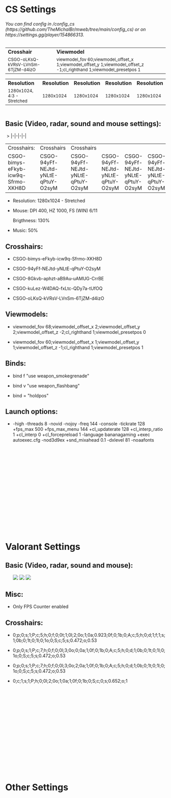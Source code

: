 <h1>CS Settings</h1>

<h6>You can find config in /config_cs (https://github.com/TheMichalBr/mweb/tree/main/config_cs) or on https://settings.gg/player/154866313.</h6>

<table align="center">
<tr><td><b>Crosshair</b></td><td><b>Viewmodel</b></td></tr>
<tr><td><small>CSGO-oLKsQ-kVRsV-LVnSm-6TjZM-d4izO</small></td><td><small>viewmodel_fov 60;viewmodel_offset_x 1;viewmodel_offset_y 1;viewmodel_offset_z -1;cl_righthand 1;viewmodel_presetpos 1</small></td></tr>
</table>
<table align="center">
<tr><td><b>Resolution</b></td><td><b>Resolution</b></td><td><b>Resolution</b></td><td><b>Resolution</b></td><td><b>Resolution</b></td></tr>
<tr><td><small>1280x1024, 4:3 - Stretched </small></td><td><small>1280x1024</small></td><td><small>1280x1024</small></td><td><small>1280x1024</small></td><td><small>1280x1024</small></td></tr>
</table>
<table align="center">
<tr> </tr>
<tr> </tr>
</table>



<h2>Basic (Video, radar, sound and mouse settings):</h2>

<img src="">
<table caption="TEST" thead="Crosshairs">
<tr><td>Crosshairs:</td>><td>Crosshairs</td><td>Crosshairs</td></tr>
  <tr><td>CSGO-bimys-eFkyb-icw9q-Sfrmo-XKH8D</td><td>CSGO-94yFf-NEJtd-yNLtE-qPtuY-O2syM</td><td>CSGO-94yFf-NEJtd-yNLtE-qPtuY-O2syM</td><td>CSGO-94yFf-NEJtd-yNLtE-qPtuY-O2syM</td><td>CSGO-94yFf-NEJtd-yNLtE-qPtuY-O2syM</td><td>CSGO-94yFf-NEJtd-yNLtE-qPtuY-O2syM</td></tr>
|-|-|-|-|
</table>
<ul>
<li><p>Resolution: 1280x1024 - Stretched</li>
<li><p>Mouse: DPI 400, HZ 1000, FS (WIN) 6/11</li>
  Brigthness: 130%
  
<li><p>Music: 50%</li>
</ul>
<h2>Crosshairs:</h2>
<ul>
<li><p>CSGO-bimys-eFkyb-icw9q-Sfrmo-XKH8D</li>
<li><p>CSGO-94yFf-NEJtd-yNLtE-qPtuY-O2syM</li> 
<li><p>CSGO-8Gkvb-aphzt-aB9Au-uAMUG-CrrBE</li>
<li><p>CSGO-kuLez-W4DAQ-fxLtc-QDy7a-tUfOQ</li>
<li><p>CSGO-oLKsQ-kVRsV-LVnSm-6TjZM-d4izO</li>
</ul>
<h2>Viewmodels:</h2>
<ul>
<li><p>viewmodel_fov 68;viewmodel_offset_x 2;viewmodel_offset_y 2;viewmodel_offset_z -2;cl_righthand 1;viewmodel_presetpos 0</li>
<li><p>viewmodel_fov 60;viewmodel_offset_x 1;viewmodel_offset_y 1;viewmodel_offset_z -1;cl_righthand 1;viewmodel_presetpos 1</li>
</ul>
<h2>Binds:</h2>
<ul>
<li><p>bind f "use weapon_smokegrenade"</li>
<li><p>bind v "use weapon_flashbang"</li>
<li><p>bind = "holdpos"</li>
</ul>
<h2>Launch options:</h2>
<ul>
<li><p>-high -threads 8 -novid -nojoy -freq 144 -console -tickrate 128 +fps_max 500 +fps_max_menu 144 +cl_updaterate 128 +cl_interp_ratio 1 +cl_interp 0 +cl_forcepreload 1 -language bananagaming +exec autoexec.cfg -nod3d9ex +snd_mixahead 0.1 -dxlevel 81 -noaafonts</li>
</ul>
<br>
<br>
<br>
<br>
<br>
<br>
<br>
<br>
<br>
<br>
<br>
<br>
<br>
<br>
<br>
<h1>Valorant Settings</h1>
<h2>Basic (Video, radar, sound and mouse):</h2>
<ul>
  <img src="https://lh3.googleusercontent.com/drive-viewer/AFDK6gPyTMlMw5Ank2sL42YN19E8wmZbZMlLNzRpzy9UhZ-msOsjZshy1mi7xVhMzC9-I2Do9j0E4odWNNWc_PcLeBYExl5ojw=w1543-h653"></img>
  <img src="https://lh3.googleusercontent.com/drive-viewer/AFDK6gOBFyo2UkPrGUf96FJDIv-m4uSlLDzoB_KwB5kSRGR8jvlzPsEj-QaxJ-u4c3AvCVx6QWQ5QhQNd_burm2yRG4N7jP_Zw=w1543-h653"></img>
  <img src="https://lh3.googleusercontent.com/drive-viewer/AFDK6gMPTIyrexcy6Nll2NP9wYKKUXbzTGtjMHDzoavMzcnuEmcm1nSJfx7EFA-wCekXF9PHkCCCBxu0UbYfuNUgv9RCyvDkQA=w1543-h653"></img>
</ul>
<h2>Misc:</h2>
<ul>
<li><p>Only FPS Counter enabled</li>
</ul>
<h2>Crosshairs:</h2>
<ul>
<li><p>0;p;0;s;1;P;c;5;h;0;f;0;0t;1;0l;2;0o;1;0a;0.923;0f;0;1b;0;A;c;5;h;0;d;1;f;1;s;1;0b;0;1t;0;1l;0;1o;0;S;c;5;s;0.472;o;0.53</li>
<li><p>0;p;0;s;1;P;c;7;h;0;f;0;0l;3;0o;0;0a;1;0f;0;1b;0;A;c;5;h;0;d;1;0b;0;1t;0;1l;0;1o;0;S;c;5;s;0.472;o;0.53</li> 
<li><p>0;p;0;s;1;P;c;7;h;0;f;0;0l;3;0o;2;0a;1;0f;0;1b;0;A;c;5;h;0;d;1;0b;0;1t;0;1l;0;1o;0;S;c;5;s;0.472;o;0.53</li>
<li><p>0;c;1;s;1;P;h;0;0l;2;0o;1;0a;1;0f;0;1b;0;S;c;0;s;0.652;o;1</li>
</ul>
<br>
<br>
<br>
<br>
<br>
<br>
<br>
<br>
<br>
<br>
<br>
<br>
<br>
<br>
<br>
<h1>Other Settings</h1>
